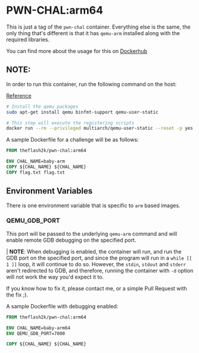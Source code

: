 # PWN-CHAL:arm64

This is just a tag of the `pwn-chal` container. Everything else is the same, the only thing that's different is that it has `qemu-arm` installed along with the required libraries.

You can find more about the usage for this on [Dockerhub](https://hub.docker.com/repository/docker/theflash2k/pwn-chal/)

## NOTE:

In order to run this container, run the following command on the host:

[Reference](https://devopstales.github.io/linux/running_and_building_multi_arch_containers/)

```bash
# Install the qemu packages
sudo apt-get install qemu binfmt-support qemu-user-static

# This step will execute the registering scripts
docker run --rm --privileged multiarch/qemu-user-static --reset -p yes
```

A sample Dockerfile for a challenge will be as follows:

```dockerfile
FROM theflash2k/pwn-chal:arm64

ENV CHAL_NAME=baby-arm
COPY ${CHAL_NAME} ${CHAL_NAME}
COPY flag.txt flag.txt
```

## Environment Variables

There is one environment variable that is specific to `arm` based images.

### QEMU_GDB_PORT

This port will be passed to the underlying `qemu-arm` command and will enable remote GDB debugging on the specified port.

| **NOTE**: When debugging is enabled, the container will run, and run the GDB port on the specified port, and since the program will run in a `while [[ 1 ]]` loop, it will continue to do so. However, the `stdin`, `stdout` and `stderr` aren't redirected to GDB, and therefore, running the container with `-d` option will not work the way you'd expect it to.

If you know how to fix it, please contact me, or a simple Pull Request with the fix ;).

A sample Dockerfile with debugging enabled:

```dockerfile
FROM theflash2k/pwn-chal:arm64

ENV CHAL_NAME=baby-arm64
ENV QEMU_GDB_PORT=7000

COPY ${CHAL_NAME} ${CHAL_NAME}
```

